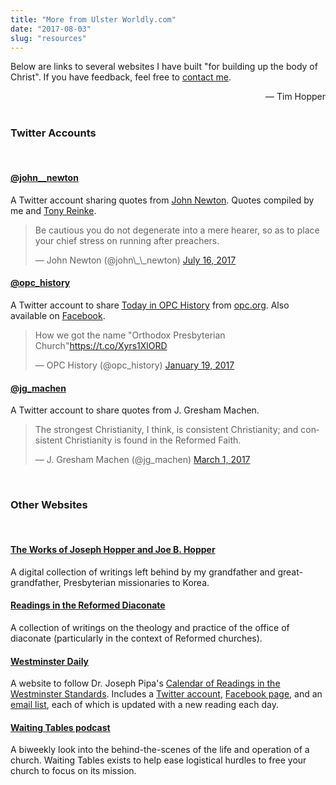 ```yaml
---
title: "More from Ulster Worldly.com"
date: "2017-08-03"
slug: "resources"
---
```

Below are links to several websites I have built "for building up the body of Christ". If you have feedback, feel free to [contact me](mailto:tim@waiting-tables.com).

<div style="text-align:right;">— Tim Hopper</div>

<br>

### <i class="fa fa-twitter fa-2x" aria-hidden="true"></i> Twitter Accounts

<br>

#### [<i class="fa fa-external-link" aria-hidden="true"></i>  @john__newton](https://twitter.com/john__newton)

A Twitter account sharing quotes from [John Newton](https://en.wikipedia.org/wiki/John_Newton). Quotes compiled by me and [Tony Reinke](http://tonyreinke.com/john-newton/).

<blockquote class="twitter-tweet" data-lang="en"><p lang="en" dir="ltr">Be cautious you do not degenerate into a mere hearer, so as to place your chief stress on running after preachers.</p>&mdash; John Newton (@john\_\_newton) <a href="https://twitter.com/john__newton/status/886723713554624512">July 16, 2017</a></blockquote>
<script async src="//platform.twitter.com/widgets.js" charset="utf-8"></script>

#### [<i class="fa fa-external-link" aria-hidden="true"></i>  @opc_history](https://twitter.com/opc_history)

A Twitter account to share [Today in OPC History](http://opc.org/today.html) from [opc.org](http://www.opc.org). Also available on [Facebook](https://www.facebook.com/opchistory/).

<blockquote class="twitter-tweet" data-cards="hidden" data-lang="en"><p lang="en" dir="ltr">How we got the name &quot;Orthodox Presbyterian Church&quot;<a href="https://t.co/Xyrs1XlORD">https://t.co/Xyrs1XlORD</a></p>&mdash; OPC History (@opc_history) <a href="https://twitter.com/opc_history/status/822152119042109440">January 19, 2017</a></blockquote>
<script async src="//platform.twitter.com/widgets.js" charset="utf-8"></script>


#### [<i class="fa fa-external-link" aria-hidden="true"></i>  @jg_machen](https://twitter.com/jg_machen)

A Twitter account to share quotes from J. Gresham Machen.

<blockquote class="twitter-tweet" data-lang="en"><p lang="en" dir="ltr">The strongest Christianity, I think, is consistent Christianity; and consistent Christianity is found in the Reformed Faith.</p>&mdash; J. Gresham Machen (@jg_machen) <a href="https://twitter.com/jg_machen/status/836924156713320448">March 1, 2017</a></blockquote>
<script async src="//platform.twitter.com/widgets.js" charset="utf-8"></script>

<br>

### <i class="fa fa-desktop fa-2x" aria-hidden="true"></i>  Other Websites

<br>

#### [<i class="fa fa-external-link" aria-hidden="true"></i>  The Works of Joseph Hopper and Joe B. Hopper](http://joseph-hopper.com)

A digital collection of writings left behind by my grandfather and great-grandfather, Presbyterian missionaries to Korea.

#### [<i class="fa fa-external-link" aria-hidden="true"></i>  Readings in the Reformed Diaconate](http://reformeddeacon.com/)

A collection of writings on the theology and practice of the office of diaconate (particularly in the context of Reformed churches).

#### [<i class="fa fa-external-link" aria-hidden="true"></i>  Westminster Daily](http://www.reformedconfessions.com/westminster-daily)

A website to follow Dr. Joseph Pipa's [Calendar of Readings in the Westminster Standards](https://www.gpts.edu/resources/documents/Calendar%20Readings%20in%20WestminsterNumbered.pdf). Includes a [Twitter account](twitter.com/refconfessions), [Facebook page](https://www.facebook.com/westminsterdaily/), and an [email list](https://feed.press/e/mailverify?feed_id=westminster-daily), each of which is updated with a new reading each day.


#### [<i class="fa fa-external-link" aria-hidden="true"></i>  Waiting Tables podcast](http://waiting-tables.com)

A biweekly look into the behind-the-scenes of the life and operation of a church. Waiting Tables exists to help ease logistical hurdles to free your church to focus on its mission.